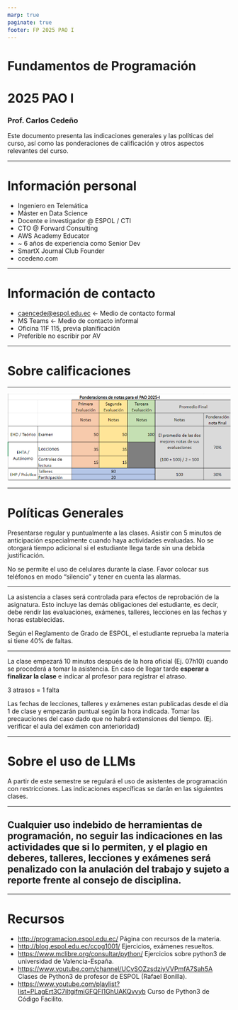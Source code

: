 ```yaml
---
marp: true
paginate: true
footer: FP 2025 PAO I
---
```


# Fundamentos de Programación
# 2025 PAO I 

### Prof. Carlos Cedeño

Este documento presenta las indicaciones generales y las políticas del curso, así como las ponderaciones de calificación y otros aspectos relevantes del curso.

---


# Información personal

- Ingeniero en Telemática
- Máster en Data Science
- Docente e investigador @ ESPOL / CTI
- CTO @ Forward Consulting
- AWS Academy Educator
- ~ 6 años de experiencia como Senior Dev
- SmartX Journal Club Founder
- ccedeno.com

---

# Información de contacto

-   caencede@espol.edu.ec <- Medio de contacto formal
-   MS Teams              <- Medio de contacto informal
-   Oficina 11F 115, previa planificación
-   Preferible no escribir por AV

---

# Sobre calificaciones

---


![bg center 90%](ponderacion.png)

---

# Políticas Generales

Presentarse regular y puntualmente a las clases. Asistir con 5 minutos de anticipación especialmente cuando haya actividades evaluadas. No se otorgará tiempo adicional si el estudiante llega tarde sin una debida justificación.

No se permite el uso de celulares durante la clase. Favor colocar sus teléfonos en modo “silencio” y tener en cuenta las alarmas. 

---

La asistencia a clases será controlada para efectos de reprobación de la asignatura. Esto incluye las demás obligaciones del estudiante, es decir, debe rendir las evaluaciones, exámenes, talleres, lecciones en las fechas y horas establecidas.

Según el Reglamento de Grado de ESPOL, el estudiante reprueba la materia si tiene 40% de faltas.


---

La clase empezará 10 minutos después de la hora oficial (Ej. 07h10) cuando se procederá a tomar la asistencia. En caso de llegar tarde **esperar a finalizar la clase** e indicar al profesor para registrar el atraso.

3 atrasos = 1 falta

Las fechas de lecciones, talleres y exámenes estan publicadas desde el día 1 de clase y empezarán puntual según la hora indicada. Tomar las precauciones del caso dado que no habrá extensiones del tiempo. (Ej. verificar el aula del exámen con anterioridad)


---

# Sobre el uso de LLMs

A partir de este semestre se regulará el uso de asistentes de programación con restricciones. Las indicaciones específicas se darán en las siguientes clases.

---

## Cualquier uso indebido de herramientas de programación, no seguir las indicaciones en las actividades que si lo permiten, y el plagio en deberes, talleres, lecciones y exámenes será penalizado con la anulación del trabajo y sujeto a reporte frente al consejo de disciplina.

---


# Recursos

- http://programacion.espol.edu.ec/ Página con recursos de la materia.
- http://blog.espol.edu.ec/ccpg1001/ Ejercicios, exámenes resueltos.
- https://www.mclibre.org/consultar/python/  Ejercicios sobre python3 de universidad de Valencia-España. 
- https://www.youtube.com/channel/UCvSOZzsdziyVVPmfA7Sah5A  Clases de Python3 de profesor de ESPOL (Rafael Bonilla).
- https://www.youtube.com/playlist?list=PLagErt3C7iltgifmiGFQFI1GhUAKQvvyb  Curso de Python3 de Código Facilito.

